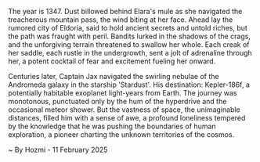 
The year is 1347.  Dust billowed behind Elara's mule as she navigated the treacherous mountain pass, the wind biting at her face.  Ahead lay the rumored city of Eldoria, said to hold ancient secrets and untold riches, but the path was fraught with peril. Bandits lurked in the shadows of the crags, and the unforgiving terrain threatened to swallow her whole.  Each creak of her saddle, each rustle in the undergrowth, sent a jolt of adrenaline through her, a potent cocktail of fear and excitement fueling her onward.

Centuries later, Captain Jax navigated the swirling nebulae of the Andromeda galaxy in the starship 'Stardust'.  His destination: Kepler-186f, a potentially habitable exoplanet light-years from Earth.  The journey was monotonous, punctuated only by the hum of the hyperdrive and the occasional meteor shower.  But the vastness of space, the unimaginable distances, filled him with a sense of awe, a profound loneliness tempered by the knowledge that he was pushing the boundaries of human exploration, a pioneer charting the unknown territories of the cosmos.

~ By Hozmi - 11 February 2025
